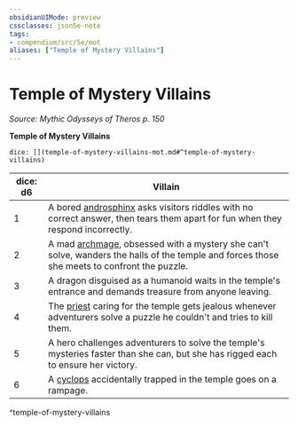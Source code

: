 ```yaml
---
obsidianUIMode: preview
cssclasses: json5e-note
tags:
- compendium/src/5e/mot
aliases: ["Temple of Mystery Villains"]
---
```

# Temple of Mystery Villains
*Source: Mythic Odysseys of Theros p. 150* 

**Temple of Mystery Villains**

`dice: [](temple-of-mystery-villains-mot.md#^temple-of-mystery-villains)`

| dice: d6 | Villain |
|----------|---------|
| 1 | A bored [androsphinx](/3-Mechanics/CLI/bestiary/monstrosity/androsphinx.md) asks visitors riddles with no correct answer, then tears them apart for fun when they respond incorrectly. |
| 2 | A mad [archmage](/3-Mechanics/CLI/bestiary/humanoid/archmage.md), obsessed with a mystery she can't solve, wanders the halls of the temple and forces those she meets to confront the puzzle. |
| 3 | A dragon disguised as a humanoid waits in the temple's entrance and demands treasure from anyone leaving. |
| 4 | The [priest](/3-Mechanics/CLI/bestiary/humanoid/priest.md) caring for the temple gets jealous whenever adventurers solve a puzzle he couldn't and tries to kill them. |
| 5 | A hero challenges adventurers to solve the temple's mysteries faster than she can, but she has rigged each to ensure her victory. |
| 6 | A [cyclops](/3-Mechanics/CLI/bestiary/giant/cyclops.md) accidentally trapped in the temple goes on a rampage. |
^temple-of-mystery-villains
